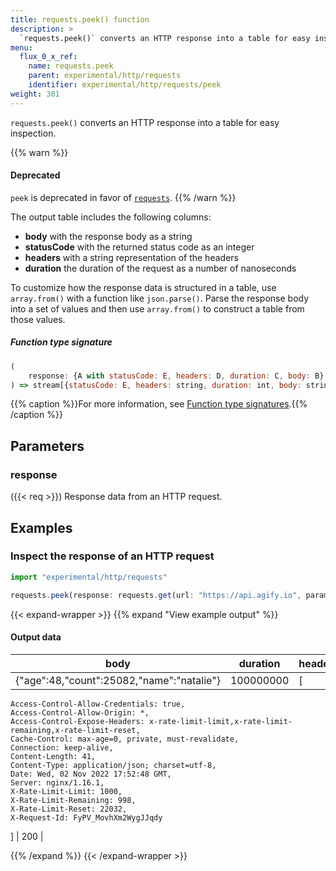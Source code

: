 ```yaml
---
title: requests.peek() function
description: >
  `requests.peek()` converts an HTTP response into a table for easy inspection.
menu:
  flux_0_x_ref:
    name: requests.peek
    parent: experimental/http/requests
    identifier: experimental/http/requests/peek
weight: 301
---
```


<!------------------------------------------------------------------------------

IMPORTANT: This page was generated from comments in the Flux source code. Any
edits made directly to this page will be overwritten the next time the
documentation is generated. 

To make updates to this documentation, update the function comments above the
function definition in the Flux source code:

https://github.com/influxdata/flux/blob/master/stdlib/experimental/http/requests/requests.flux#L324-L324

Contributing to Flux: https://github.com/influxdata/flux#contributing
Fluxdoc syntax: https://github.com/influxdata/flux/blob/master/docs/fluxdoc.md

------------------------------------------------------------------------------->

`requests.peek()` converts an HTTP response into a table for easy inspection.

{{% warn %}}
#### Deprecated
`peek` is deprecated in favor of [`requests`](/flux/v0.x/stdlib/http/requests/peek/).
{{% /warn %}}

The output table includes the following columns:
 - **body** with the response body as a string
 - **statusCode** with the returned status code as an integer
 - **headers** with a string representation of the headers
 - **duration** the duration of the request as a number of nanoseconds

To customize how the response data is structured in a table, use `array.from()`
with a function like `json.parse()`. Parse the response body into a set of values
and then use `array.from()` to construct a table from those values.

##### Function type signature

```js
(
    response: {A with statusCode: E, headers: D, duration: C, body: B},
) => stream[{statusCode: E, headers: string, duration: int, body: string}]
```

{{% caption %}}For more information, see [Function type signatures](/flux/v0.x/function-type-signatures/).{{% /caption %}}

## Parameters

### response
({{< req >}})
Response data from an HTTP request.




## Examples

### Inspect the response of an HTTP request

```js
import "experimental/http/requests"

requests.peek(response: requests.get(url: "https://api.agify.io", params: ["name": ["natalie"]]))

```

{{< expand-wrapper >}}
{{% expand "View example output" %}}

#### Output data

| body                                      | duration  | headers                                                                                                                                                                                                                                                                                                                                                                                                                                                                                                                                                                               | statusCode  |
| ----------------------------------------- | --------- | ------------------------------------------------------------------------------------------------------------------------------------------------------------------------------------------------------------------------------------------------------------------------------------------------------------------------------------------------------------------------------------------------------------------------------------------------------------------------------------------------------------------------------------------------------------------------------------- | ----------- |
| {"age":48,"count":25082,"name":"natalie"} | 100000000 | [
    Access-Control-Allow-Credentials: true, 
    Access-Control-Allow-Origin: *, 
    Access-Control-Expose-Headers: x-rate-limit-limit,x-rate-limit-remaining,x-rate-limit-reset, 
    Cache-Control: max-age=0, private, must-revalidate, 
    Connection: keep-alive, 
    Content-Length: 41, 
    Content-Type: application/json; charset=utf-8, 
    Date: Wed, 02 Nov 2022 17:52:48 GMT, 
    Server: nginx/1.16.1, 
    X-Rate-Limit-Limit: 1000, 
    X-Rate-Limit-Remaining: 998, 
    X-Rate-Limit-Reset: 22032, 
    X-Request-Id: FyPV_MovhXm2WygJJqdy
]                             | 200         |

{{% /expand %}}
{{< /expand-wrapper >}}
